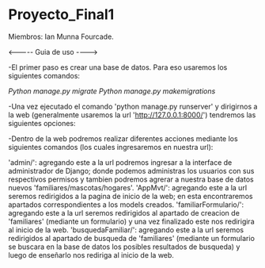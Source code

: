 # Proyecto_Final1
Miembros: Ian Munna Fourcade.

<----- Guia de uso ---->

-El primer paso es crear una base de datos. Para eso usaremos los siguientes comandos:

*Python manage.py migrate*
*Python manage.py makemigrations*
 
-Una vez ejecutado el comando 'python manage.py runserver' y dirigirnos a la web (generalmente usaremos la url 'http://127.0.0.1:8000/') tendremos las siguientes opciones:

-Dentro de la web podremos realizar diferentes acciones mediante los siguientes comandos (los cuales ingresaremos en nuestra url):

'admin/': agregando este a la url podremos ingresar a la interface de administrador de Django; donde podemos administras los usuarios con sus respectivos permisos y tambien podremos agrerar a nuestra base de datos nuevos 'familiares/mascotas/hogares'.
'AppMvt/': agregando este a la url seremos redirigidos a la pagina de inicio de la web; en esta encontraremos apartados correspondientes a los models creados.
'familiarFormulario/': agregando este a la url seremos redirigidos al apartado de creacion de 'familiares' (mediante un formulario) y una vez finalizado este nos redirigira al inicio de la web.
'busquedaFamiliar/': agregando este a la url seremos redirigidos al apartado de busqueda de 'familiares' (mediante un formulario se buscara en la base de datos los posibles resultados de busqueda) y luego de enseñarlo nos rediriga al inicio de la web.









